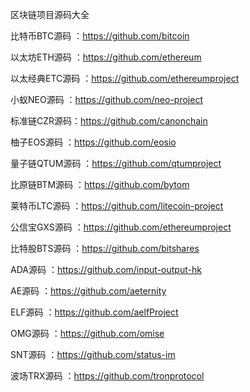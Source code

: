 区块链项目源码大全

比特币BTC源码 ：https://github.com/bitcoin

以太坊ETH源码 ：https://github.com/ethereum

以太经典ETC源码 ：https://github.com/ethereumproject

小蚁NEO源码 ：https://github.com/neo-project

标准链CZR源码：https://github.com/canonchain

柚子EOS源码 ：https://github.com/eosio

量子链QTUM源码 ：https://github.com/qtumproject

比原链BTM源码 ：https://github.com/bytom

莱特币LTC源码 ：https://github.com/litecoin-project

公信宝GXS源码 ：https://github.com/ethereumproject

比特股BTS源码 ：https://github.com/bitshares

ADA源码 ：https://github.com/input-output-hk

AE源码 ：https://github.com/aeternity

ELF源码 ：https://github.com/aelfProject

OMG源码 ：https://github.com/omise

SNT源码 ：https://github.com/status-im

波场TRX源码 ：https://github.com/tronprotocol

  